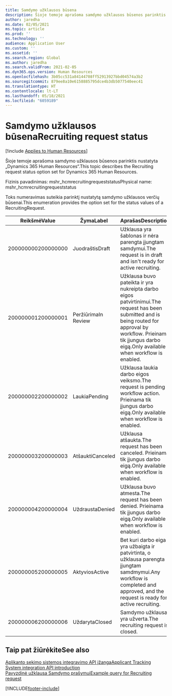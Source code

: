 ```yaml
---
title: Samdymo užklausos būsena
description: Šioje temoje aprašoma samdymo užklausos būsenos parinktis nustatyta „Dynamics 365 Human Resources“.
author: jaredha
ms.date: 02/05/2021
ms.topic: article
ms.prod: ''
ms.technology: ''
audience: Application User
ms.custom: ''
ms.assetid: ''
ms.search.region: Global
ms.author: jaredha
ms.search.validFrom: 2021-02-05
ms.dyn365.ops.version: Human Resources
ms.openlocfilehash: 3b05cc531a84144708ff52913927bbd04574a3b2
ms.sourcegitcommit: 879ee8a10e6158885795dce4b3db5077540eec41
ms.translationtype: HT
ms.contentlocale: lt-LT
ms.lasthandoff: 05/18/2021
ms.locfileid: "6059189"
---
```

# <a name="recruiting-request-status"></a><span data-ttu-id="bf538-103">Samdymo užklausos būsena</span><span class="sxs-lookup"><span data-stu-id="bf538-103">Recruiting request status</span></span>

[!include [Applies to Human Resources](../includes/applies-to-hr.md)]

<span data-ttu-id="bf538-104">Šioje temoje aprašoma samdymo užklausos būsenos parinktis nustatyta „Dynamics 365 Human Resources“.</span><span class="sxs-lookup"><span data-stu-id="bf538-104">This topic describes the Recruiting request status option set for Dynamics 365 Human Resources.</span></span>

<span data-ttu-id="bf538-105">Fizinis pavadinimas: mshr_hcmrecruitingrequeststatus</span><span class="sxs-lookup"><span data-stu-id="bf538-105">Physical name: mshr_hcmrecruitingrequeststatus</span></span>

<span data-ttu-id="bf538-106">Toks numeravimas suteikia parinktį nustatytą samdymo užklausos verčių būsenai.</span><span class="sxs-lookup"><span data-stu-id="bf538-106">This enumeration provides the option set for the status values of a RecruitingRequest.</span></span>

| <span data-ttu-id="bf538-107">Reikšmė</span><span class="sxs-lookup"><span data-stu-id="bf538-107">Value</span></span> | <span data-ttu-id="bf538-108">Žyma</span><span class="sxs-lookup"><span data-stu-id="bf538-108">Label</span></span> | <span data-ttu-id="bf538-109">Aprašas</span><span class="sxs-lookup"><span data-stu-id="bf538-109">Description</span></span> |
| --- | --- | --- |
| <span data-ttu-id="bf538-110">200000000</span><span class="sxs-lookup"><span data-stu-id="bf538-110">200000000</span></span> | <span data-ttu-id="bf538-111">Juodraštis</span><span class="sxs-lookup"><span data-stu-id="bf538-111">Draft</span></span> | <span data-ttu-id="bf538-112">Užklausa yra šablonas ir nėra parengta įjungtam samdymui.</span><span class="sxs-lookup"><span data-stu-id="bf538-112">The request is in draft and isn't ready for active recruiting.</span></span> |
| <span data-ttu-id="bf538-113">200000001</span><span class="sxs-lookup"><span data-stu-id="bf538-113">200000001</span></span> | <span data-ttu-id="bf538-114">Peržiūrima</span><span class="sxs-lookup"><span data-stu-id="bf538-114">In Review</span></span> | <span data-ttu-id="bf538-115">Užklausa buvo pateikta ir yra nukreipta darbo eigos patvirtinimui.</span><span class="sxs-lookup"><span data-stu-id="bf538-115">The request has been submitted and is being routed for approval by workflow.</span></span> <span data-ttu-id="bf538-116">Prieinama tik įjungus darbo eigą.</span><span class="sxs-lookup"><span data-stu-id="bf538-116">Only available when workflow is enabled.</span></span> |
| <span data-ttu-id="bf538-117">200000002</span><span class="sxs-lookup"><span data-stu-id="bf538-117">200000002</span></span> | <span data-ttu-id="bf538-118">Laukia</span><span class="sxs-lookup"><span data-stu-id="bf538-118">Pending</span></span> | <span data-ttu-id="bf538-119">Užklausa laukia darbo eigos veiksmo.</span><span class="sxs-lookup"><span data-stu-id="bf538-119">The request is pending workflow action.</span></span> <span data-ttu-id="bf538-120">Prieinama tik įjungus darbo eigą.</span><span class="sxs-lookup"><span data-stu-id="bf538-120">Only available when workflow is enabled.</span></span> |
| <span data-ttu-id="bf538-121">200000003</span><span class="sxs-lookup"><span data-stu-id="bf538-121">200000003</span></span> | <span data-ttu-id="bf538-122">Atšaukti</span><span class="sxs-lookup"><span data-stu-id="bf538-122">Canceled</span></span> | <span data-ttu-id="bf538-123">Užklausa atšaukta.</span><span class="sxs-lookup"><span data-stu-id="bf538-123">The request has been canceled.</span></span> <span data-ttu-id="bf538-124">Prieinama tik įjungus darbo eigą.</span><span class="sxs-lookup"><span data-stu-id="bf538-124">Only available when workflow is enabled.</span></span> |
| <span data-ttu-id="bf538-125">200000004</span><span class="sxs-lookup"><span data-stu-id="bf538-125">200000004</span></span> | <span data-ttu-id="bf538-126">Uždrausta</span><span class="sxs-lookup"><span data-stu-id="bf538-126">Denied</span></span> | <span data-ttu-id="bf538-127">Užklausa buvo atmesta.</span><span class="sxs-lookup"><span data-stu-id="bf538-127">The request has been denied.</span></span> <span data-ttu-id="bf538-128">Prieinama tik įjungus darbo eigą.</span><span class="sxs-lookup"><span data-stu-id="bf538-128">Only available when workflow is enabled.</span></span> |
| <span data-ttu-id="bf538-129">200000005</span><span class="sxs-lookup"><span data-stu-id="bf538-129">200000005</span></span> | <span data-ttu-id="bf538-130">Aktyvios</span><span class="sxs-lookup"><span data-stu-id="bf538-130">Active</span></span> | <span data-ttu-id="bf538-131">Bet kuri darbo eiga yra užbaigta ir patvirtinta, o užklausa parengta įjungtam samdmymui.</span><span class="sxs-lookup"><span data-stu-id="bf538-131">Any workflow is completed and approved, and the request is ready for active recruiting.</span></span> |
| <span data-ttu-id="bf538-132">200000006</span><span class="sxs-lookup"><span data-stu-id="bf538-132">200000006</span></span> | <span data-ttu-id="bf538-133">Uždaryta</span><span class="sxs-lookup"><span data-stu-id="bf538-133">Closed</span></span> | <span data-ttu-id="bf538-134">Samdymo užklausa yra užverta.</span><span class="sxs-lookup"><span data-stu-id="bf538-134">The recruiting request is closed.</span></span> |

## <a name="see-also"></a><span data-ttu-id="bf538-135">Taip pat žiūrėkite</span><span class="sxs-lookup"><span data-stu-id="bf538-135">See also</span></span>

[<span data-ttu-id="bf538-136">Aplikanto sekimo sistemos integravimo API įžanga</span><span class="sxs-lookup"><span data-stu-id="bf538-136">Applicant Tracking System integration API introduction</span></span>](hr-admin-integration-ats-api-introduction.md)<br>
[<span data-ttu-id="bf538-137">Pavyzdinė užklausa Samdymo prašymui</span><span class="sxs-lookup"><span data-stu-id="bf538-137">Example query for Recruiting request</span></span>](hr-admin-integration-ats-api-recruiting-request-example-query.md)


[!INCLUDE[footer-include](../includes/footer-banner.md)]